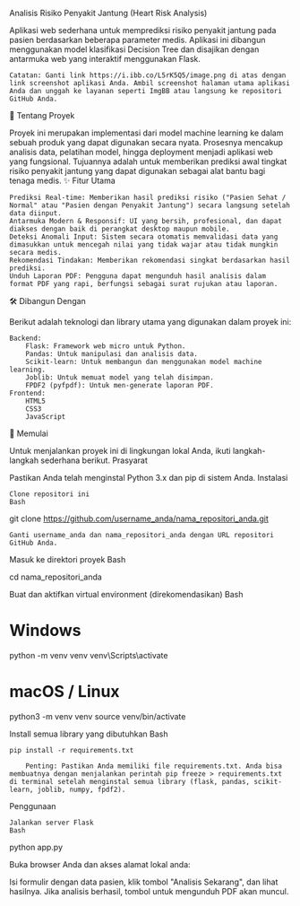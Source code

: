 Analisis Risiko Penyakit Jantung (Heart Risk Analysis)

Aplikasi web sederhana untuk memprediksi risiko penyakit jantung pada pasien berdasarkan beberapa parameter medis. Aplikasi ini dibangun menggunakan model klasifikasi Decision Tree dan disajikan dengan antarmuka web yang interaktif menggunakan Flask.

    Catatan: Ganti link https://i.ibb.co/L5rK5Q5/image.png di atas dengan link screenshot aplikasi Anda. Ambil screenshot halaman utama aplikasi Anda dan unggah ke layanan seperti ImgBB atau langsung ke repositori GitHub Anda.

📜 Tentang Proyek

Proyek ini merupakan implementasi dari model machine learning ke dalam sebuah produk yang dapat digunakan secara nyata. Prosesnya mencakup analisis data, pelatihan model, hingga deployment menjadi aplikasi web yang fungsional. Tujuannya adalah untuk memberikan prediksi awal tingkat risiko penyakit jantung yang dapat digunakan sebagai alat bantu bagi tenaga medis.
✨ Fitur Utama

    Prediksi Real-time: Memberikan hasil prediksi risiko ("Pasien Sehat / Normal" atau "Pasien dengan Penyakit Jantung") secara langsung setelah data diinput.
    Antarmuka Modern & Responsif: UI yang bersih, profesional, dan dapat diakses dengan baik di perangkat desktop maupun mobile.
    Deteksi Anomali Input: Sistem secara otomatis memvalidasi data yang dimasukkan untuk mencegah nilai yang tidak wajar atau tidak mungkin secara medis.
    Rekomendasi Tindakan: Memberikan rekomendasi singkat berdasarkan hasil prediksi.
    Unduh Laporan PDF: Pengguna dapat mengunduh hasil analisis dalam format PDF yang rapi, berfungsi sebagai surat rujukan atau laporan.

🛠️ Dibangun Dengan

Berikut adalah teknologi dan library utama yang digunakan dalam proyek ini:

    Backend:
        Flask: Framework web micro untuk Python.
        Pandas: Untuk manipulasi dan analisis data.
        Scikit-learn: Untuk membangun dan menggunakan model machine learning.
        Joblib: Untuk memuat model yang telah disimpan.
        FPDF2 (pyfpdf): Untuk men-generate laporan PDF.
    Frontend:
        HTML5
        CSS3
        JavaScript

🚀 Memulai

Untuk menjalankan proyek ini di lingkungan lokal Anda, ikuti langkah-langkah sederhana berikut.
Prasyarat

Pastikan Anda telah menginstal Python 3.x dan pip di sistem Anda.
Instalasi

    Clone repositori ini
    Bash

git clone https://github.com/username_anda/nama_repositori_anda.git

    Ganti username_anda dan nama_repositori_anda dengan URL repositori GitHub Anda.

Masuk ke direktori proyek
Bash

cd nama_repositori_anda

Buat dan aktifkan virtual environment (direkomendasikan)
Bash

# Windows
python -m venv venv
venv\Scripts\activate

# macOS / Linux
python3 -m venv venv
source venv/bin/activate

Install semua library yang dibutuhkan
Bash

    pip install -r requirements.txt

        Penting: Pastikan Anda memiliki file requirements.txt. Anda bisa membuatnya dengan menjalankan perintah pip freeze > requirements.txt di terminal setelah menginstal semua library (flask, pandas, scikit-learn, joblib, numpy, fpdf2).

Penggunaan

    Jalankan server Flask
    Bash

python app.py

Buka browser Anda dan akses alamat lokal anda:

Isi formulir dengan data pasien, klik tombol "Analisis Sekarang", dan lihat hasilnya. Jika analisis berhasil, tombol untuk mengunduh PDF akan muncul.
